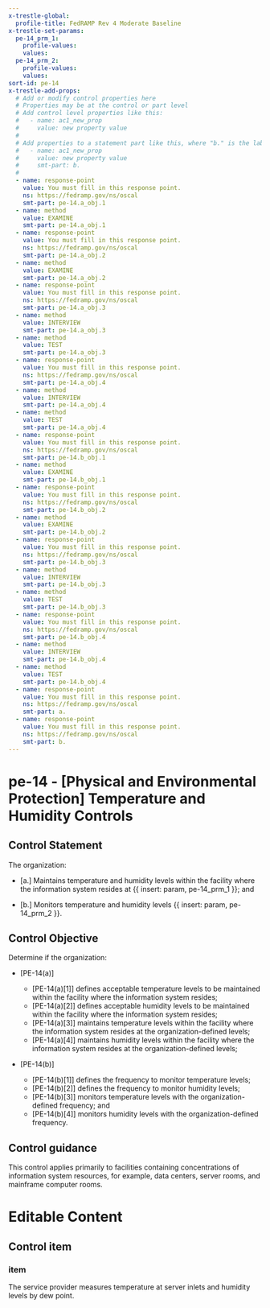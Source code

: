 ```yaml
---
x-trestle-global:
  profile-title: FedRAMP Rev 4 Moderate Baseline
x-trestle-set-params:
  pe-14_prm_1:
    profile-values:
    values:
  pe-14_prm_2:
    profile-values:
    values:
sort-id: pe-14
x-trestle-add-props:
  # Add or modify control properties here
  # Properties may be at the control or part level
  # Add control level properties like this:
  #   - name: ac1_new_prop
  #     value: new property value
  #
  # Add properties to a statement part like this, where "b." is the label of the target statement part
  #   - name: ac1_new_prop
  #     value: new property value
  #     smt-part: b.
  #
  - name: response-point
    value: You must fill in this response point.
    ns: https://fedramp.gov/ns/oscal
    smt-part: pe-14.a_obj.1
  - name: method
    value: EXAMINE
    smt-part: pe-14.a_obj.1
  - name: response-point
    value: You must fill in this response point.
    ns: https://fedramp.gov/ns/oscal
    smt-part: pe-14.a_obj.2
  - name: method
    value: EXAMINE
    smt-part: pe-14.a_obj.2
  - name: response-point
    value: You must fill in this response point.
    ns: https://fedramp.gov/ns/oscal
    smt-part: pe-14.a_obj.3
  - name: method
    value: INTERVIEW
    smt-part: pe-14.a_obj.3
  - name: method
    value: TEST
    smt-part: pe-14.a_obj.3
  - name: response-point
    value: You must fill in this response point.
    ns: https://fedramp.gov/ns/oscal
    smt-part: pe-14.a_obj.4
  - name: method
    value: INTERVIEW
    smt-part: pe-14.a_obj.4
  - name: method
    value: TEST
    smt-part: pe-14.a_obj.4
  - name: response-point
    value: You must fill in this response point.
    ns: https://fedramp.gov/ns/oscal
    smt-part: pe-14.b_obj.1
  - name: method
    value: EXAMINE
    smt-part: pe-14.b_obj.1
  - name: response-point
    value: You must fill in this response point.
    ns: https://fedramp.gov/ns/oscal
    smt-part: pe-14.b_obj.2
  - name: method
    value: EXAMINE
    smt-part: pe-14.b_obj.2
  - name: response-point
    value: You must fill in this response point.
    ns: https://fedramp.gov/ns/oscal
    smt-part: pe-14.b_obj.3
  - name: method
    value: INTERVIEW
    smt-part: pe-14.b_obj.3
  - name: method
    value: TEST
    smt-part: pe-14.b_obj.3
  - name: response-point
    value: You must fill in this response point.
    ns: https://fedramp.gov/ns/oscal
    smt-part: pe-14.b_obj.4
  - name: method
    value: INTERVIEW
    smt-part: pe-14.b_obj.4
  - name: method
    value: TEST
    smt-part: pe-14.b_obj.4
  - name: response-point
    value: You must fill in this response point.
    ns: https://fedramp.gov/ns/oscal
    smt-part: a.
  - name: response-point
    value: You must fill in this response point.
    ns: https://fedramp.gov/ns/oscal
    smt-part: b.
---
```


# pe-14 - \[Physical and Environmental Protection\] Temperature and Humidity Controls

## Control Statement

The organization:

- \[a.\] Maintains temperature and humidity levels within the facility where the information system resides at {{ insert: param, pe-14_prm_1 }}; and

- \[b.\] Monitors temperature and humidity levels {{ insert: param, pe-14_prm_2 }}.

## Control Objective

Determine if the organization:

- \[PE-14(a)\]

  - \[PE-14(a)[1]\] defines acceptable temperature levels to be maintained within the facility where the information system resides;
  - \[PE-14(a)[2]\] defines acceptable humidity levels to be maintained within the facility where the information system resides;
  - \[PE-14(a)[3]\] maintains temperature levels within the facility where the information system resides at the organization-defined levels;
  - \[PE-14(a)[4]\] maintains humidity levels within the facility where the information system resides at the organization-defined levels;

- \[PE-14(b)\]

  - \[PE-14(b)[1]\] defines the frequency to monitor temperature levels;
  - \[PE-14(b)[2]\] defines the frequency to monitor humidity levels;
  - \[PE-14(b)[3]\] monitors temperature levels with the organization-defined frequency; and
  - \[PE-14(b)[4]\] monitors humidity levels with the organization-defined frequency.

## Control guidance

This control applies primarily to facilities containing concentrations of information system resources, for example, data centers, server rooms, and mainframe computer rooms.

# Editable Content

<!-- Make additions and edits below -->
<!-- The above represents the contents of the control as received by the profile, prior to additions. -->
<!-- If the profile makes additions to the control, they will appear below. -->
<!-- The above markdown may not be edited but you may edit the content below, and/or introduce new additions to be made by the profile. -->
<!-- If there is a yaml header at the top, parameter values may be edited. Use --set-parameters to incorporate the changes during assembly. -->
<!-- The content here will then replace what is in the profile for this control, after running profile-assemble. -->
<!-- The added parts in the profile for this control are below.  You may edit them and/or add new ones. -->
<!-- Each addition must have a heading either of the form ## Control my_addition_name -->
<!-- or ## Part a. (where the a. refers to one of the control statement labels.) -->
<!-- "## Control" parts are new parts added after the statement part. -->
<!-- "## Part" parts are new parts added into the top-level statement part with that label. -->
<!-- Subparts may be added with nested hash levels of the form ### My Subpart Name -->
<!-- underneath the parent ## Control or ## Part being added -->
<!-- See https://ibm.github.io/compliance-trestle/tutorials/ssp_profile_catalog_authoring/ssp_profile_catalog_authoring for guidance. -->

## Control item

### item

The service provider measures temperature at server inlets and humidity levels by dew point.
